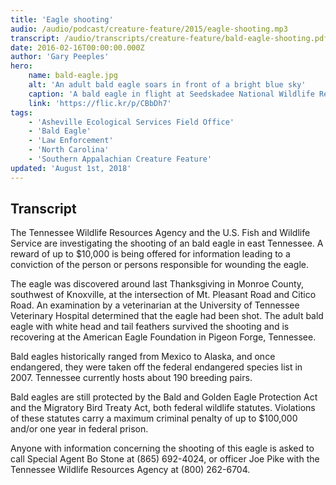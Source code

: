 ```yaml
---
title: 'Eagle shooting'
audio: /audio/podcast/creature-feature/2015/eagle-shooting.mp3
transcript: /audio/transcripts/creature-feature/bald-eagle-shooting.pdf
date: 2016-02-16T00:00:00.000Z
author: 'Gary Peeples'
hero:
    name: bald-eagle.jpg
    alt: 'An adult bald eagle soars in front of a bright blue sky'
    caption: 'A bald eagle in flight at Seedskadee National Wildlife Refuge. Photo by Tom Koerner, USFWS.'
    link: 'https://flic.kr/p/CBbDh7'
tags:
    - 'Asheville Ecological Services Field Office'
    - 'Bald Eagle'
    - 'Law Enforcement'
    - 'North Carolina'
    - 'Southern Appalachian Creature Feature'
updated: 'August 1st, 2018'
---
```


## Transcript

The Tennessee Wildlife Resources Agency and the U.S. Fish and Wildlife Service are investigating the shooting of an bald eagle in east Tennessee.  A reward of up to $10,000 is being offered for information leading to a conviction of the person or persons responsible for wounding the eagle.

The eagle was discovered around last Thanksgiving in Monroe County, southwest of Knoxville, at the intersection of Mt. Pleasant Road and Citico Road.  An examination by a veterinarian at the University of Tennessee Veterinary Hospital determined that the eagle had been shot.  The adult bald eagle with white head and tail feathers survived the shooting and is recovering at the American Eagle Foundation in Pigeon Forge, Tennessee. 

Bald eagles historically ranged from Mexico to Alaska, and once endangered, they were taken off the federal endangered species list in 2007.   Tennessee currently hosts about 190 breeding pairs. 

Bald eagles are still protected by the Bald and Golden Eagle Protection Act and the Migratory Bird Treaty Act, both federal wildlife statutes. Violations of these statutes carry a maximum criminal penalty of up to $100,000 and/or one year in federal prison.

Anyone with information concerning the shooting of this eagle is asked to call Special Agent Bo Stone at (865) 692-4024, or officer Joe Pike with the Tennessee Wildlife Resources Agency at (800) 262-6704.

